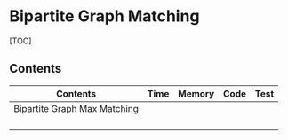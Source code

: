 # Bipartite Graph Matching



[TOC]



## Contents

| Contents                     | Time | Memory | Code | Test |
| ---------------------------- | ---- | ------ | ---- | ---- |
| Bipartite Graph Max Matching |      |        |      |      |
|                              |      |        |      |      |
|                              |      |        |      |      |
|                              |      |        |      |      |
|                              |      |        |      |      |

